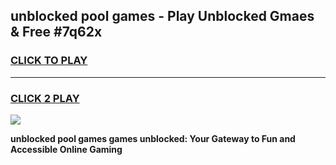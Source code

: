 
## unblocked pool games - Play Unblocked Gmaes & Free #7q62x
<h3>
<a href="https://premium.freeplayer.one?title=unblocked_pool_games&ref=01M">CLICK TO PLAY</a></h3>
<hr>

<h3>
<a href="https://premium.freeplayer.one?title=unblocked_pool_games&ref=01M">CLICK 2 PLAY</a>
  
</h3>

<a href="https://premium.freeplayer.one?title=unblocked_pool_games&ref=01M"><img src="https://clearcache.store/games.png"></a>


**unblocked pool games games unblocked: Your Gateway to Fun and Accessible Online Gaming**
